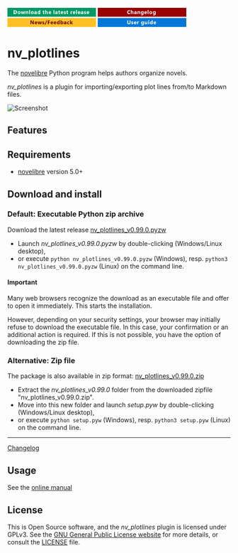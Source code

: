 [![Download the latest release](docs/img/download-button.png)](https://github.com/peter88213/nv_plotlines/raw/main/dist/nv_plotlines_v0.99.0.pyzw)
[![Changelog](docs/img/changelog-button.png)](docs/changelog.md)
[![News/Feedback](docs/img/news-button.png)](https://github.com/peter88213/novelibre/discussions)
[![Online help](docs/img/help-button.png)](https://peter88213.github.io/nvhelp-en/nv_plotlines/)


# nv_plotlines

The [novelibre](https://github.com/peter88213/novelibre/) Python program helps authors organize novels.

*nv_plotlines* is a plugin for importing/exporting plot lines from/to Markdown files.

![Screenshot](docs/Screenshots/screen01.png)

## Features



## Requirements

- [novelibre](https://github.com/peter88213/novelibre/) version 5.0+

## Download and install

### Default: Executable Python zip archive

Download the latest release [nv_plotlines_v0.99.0.pyzw](https://github.com/peter88213/nv_plotlines/raw/main/dist/nv_plotlines_v0.99.0.pyzw)

- Launch *nv_plotlines_v0.99.0.pyzw* by double-clicking (Windows/Linux desktop),
- or execute `python nv_plotlines_v0.99.0.pyzw` (Windows), resp. `python3 nv_plotlines_v0.99.0.pyzw` (Linux) on the command line.

#### Important

Many web browsers recognize the download as an executable file and offer to open it immediately. 
This starts the installation.

However, depending on your security settings, your browser may 
initially  refuse  to download the executable file. 
In this case, your confirmation or an additional action is required. 
If this is not possible, you have the option of downloading 
the zip file. 


### Alternative: Zip file

The package is also available in zip format: [nv_plotlines_v0.99.0.zip](https://github.com/peter88213/nv_plotlines/raw/main/dist/nv_plotlines_v0.99.0.zip)

- Extract the *nv_plotlines_v0.99.0* folder from the downloaded zipfile "nv_plotlines_v0.99.0.zip".
- Move into this new folder and launch *setup.pyw* by double-clicking (Windows/Linux desktop), 
- or execute `python setup.pyw` (Windows), resp. `python3 setup.pyw` (Linux) on the command line.

---

[Changelog](docs/changelog.md)

## Usage

See the [online manual](https://peter88213.github.io/nvhelp-en/nv_plotlines/)


## License

This is Open Source software, and the *nv_plotlines* plugin is licensed under GPLv3. See the
[GNU General Public License website](https://www.gnu.org/licenses/gpl-3.0.en.html) for more
details, or consult the [LICENSE](https://github.com/peter88213/nv_plotlines/blob/main/LICENSE) file.
